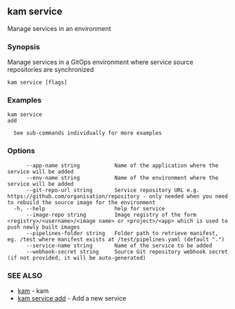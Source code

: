 ## kam service

Manage services in an environment

### Synopsis

Manage services in a GitOps environment where service source repositories are synchronized

```
kam service [flags]
```

### Examples

```
kam service
add

  See sub-commands individually for more examples
```

### Options

```
      --app-name string           Name of the application where the service will be added
      --env-name string           Name of the environment where the service will be added
      --git-repo-url string       Service repository URL e.g. https://github.com/organisation/repository - only needed when you need to rebuild the source image for the environment
  -h, --help                      help for service
      --image-repo string         Image registry of the form <registry>/<username>/<image name> or <project>/<app> which is used to push newly built images
      --pipelines-folder string   Folder path to retrieve manifest, eg. /test where manifest exists at /test/pipelines.yaml (default ".")
      --service-name string       Name of the service to be added
      --webhook-secret string     Source Git repository webhook secret (if not provided, it will be auto-generated)
```

### SEE ALSO

* [kam](kam.md)	 - kam
* [kam service add](kam_service_add.md)	 - Add a new service

